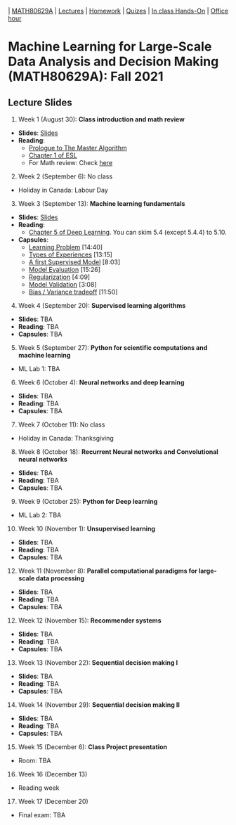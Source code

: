 | [MATH80629A](main.md) | [Lectures](lectures.md) | [Homework](homework.md) | [Quizes](quizes.md) | [In class Hands-On](lab.md) | [Office hour](office_hr.md)
# Machine Learning for Large-Scale Data Analysis and Decision Making (MATH80629A): Fall 2021

## Lecture Slides

1. Week 1 (August 30): **Class introduction and math review** 
  - **Slides**: [Slides]()
  - **Reading**: 
    * [Prologue to The Master Algorithm](http://homes.cs.washington.edu/~pedrod/Prologue.pdf)
    * [Chapter 1 of ESL](https://web.stanford.edu/~hastie/Papers/ESLII.pdf)
    * For Math review: Check [here](http://www.cs.toronto.edu/~lcharlin/courses/80-629/math_resources.html)

2. Week 2 (September 6): No class
* Holiday in Canada: Labour Day

3. Week 3 (September 13): **Machine learning fundamentals** 
  - **Slides**: [Slides]()
  - **Reading**:  
    * [Chapter 5 of Deep Learning](http://www.deeplearningbook.org/contents/ml.html). You can skim 5.4 (except 5.4.4) to 5.10.
  - **Capsules**:  
    * [Learning Problem](https://youtu.be/XHjYLAooCQI) [14:40]
    * [Types of Experiences](https://youtu.be/bUrw6MWiI7E) [13:15]
    * [A first Supervised Model](https://www.youtube.com/watch?v=fu8IBbPREBg) [8:03]
    * [Model Evaluation](https://youtu.be/jB69v09vrn8) [15:26]
    * [Regularization](https://www.youtube.com/watch?v=SFzhFrWOTEI) [4:09]
    * [Model Validation](https://www.youtube.com/watch?v=WoFGyFvyoeo) [3:08]
    * [Bias / Variance tradeoff](https://www.youtube.com/watch?v=L5Hehy9s8SI) [11:50]

4. Week 4 (September 20): **Supervised learning algorithms** 
  - **Slides**: TBA
  - **Reading**: TBA
  - **Capsules**: TBA

5. Week 5 (September 27): **Python for scientific computations and machine learning** 
* ML Lab 1: TBA

6. Week 6 (October 4): **Neural networks and deep learning** 
- **Slides**: TBA
- **Reading**: TBA
- **Capsules**: TBA

7. Week 7 (October 11): No class
* Holiday in Canada: Thanksgiving

8. Week 8 (October 18): **Recurrent Neural networks and Convolutional neural networks** 
- **Slides**: TBA
- **Reading**: TBA
- **Capsules**: TBA

9. Week 9 (October 25): **Python for Deep learning** 
* ML Lab 2: TBA

10. Week 10 (November 1): **Unsupervised learning** 
- **Slides**: TBA
- **Reading**: TBA
- **Capsules**: TBA

12. Week 11 (November 8): **Parallel computational paradigms for large-scale data processing** 
- **Slides**: TBA
- **Reading**: TBA
- **Capsules**: TBA

12. Week 12 (November 15): **Recommender systems** 
- **Slides**: TBA
- **Reading**: TBA
- **Capsules**: TBA

13. Week 13 (November 22): **Sequential decision making I** 
- **Slides**: TBA
- **Reading**: TBA
- **Capsules**: TBA

14. Week 14 (November 29): **Sequential decision making II** 
- **Slides**: TBA
- **Reading**: TBA
- **Capsules**: TBA

15. Week 15 (December 6): **Class Project presentation**
* Room: TBA

16. Week 16 (December 13)
* Reading week

17. Week 17 (December 20)
* Final exam: TBA


